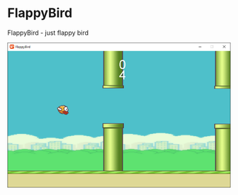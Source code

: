 # FlappyBird

FlappyBird - just flappy bird

![image](https://github.com/SongToSoft/FlappyBird/blob/master/Images/screenshot.png)
